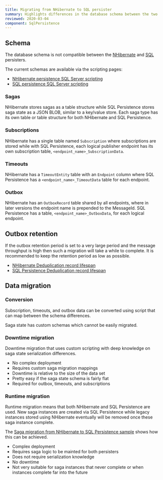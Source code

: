 ```yaml
---
title: Migrating from NHibernate to SQL persister
summary: Highlights differences in the database schema between the two persisters and migration options
reviewed: 2020-03-04
component: SqlPersistence
---
```


## Schema

The database schema is not compatible between the [NHibernate](/persistence/nhibernate) and [SQL](/persistence/sql) persisters.

The current schemas are available via the scripting pages:

-  [NHibernate persistence SQL Server scripting](/persistence/nhibernate/scripting.md)
-  [SQL persistence SQL Server scripting](/persistence/sql/sqlserver-scripts.md)


### Sagas

NHibernate stores sagas as a table structure while SQL Persistence stores saga state as a JSON BLOB, similar to a key/value store. Each saga type has its own table or table structure for both NHibernate and SQL Persistence.

### Subscriptions

NHibernate has a single table named `Subscription` where subscriptions are stored while with SQL Persistence, each logical publisher endpoint has its own subscription table, `<endpoint_name>_SubscriptionData`.

### Timeouts

NHibernate has a `TimeoutEntity` table with an `Endpoint` column where SQL Persistence has a `<endpoint_name>_TimeoutData` table for each endpoint.

### Outbox

NHibernate has an `OutboxRecord` table shared by all endpoints, where in later versions the endpoint name is prepended to the MessageId. SQL Persistence has a table, `<endpoint_name>_OutboxData`, for each logical endpoint.

## Outbox retention

If the outbox retention period is set to a very large period and the message throughput is high then such a migration will take a while to complete. It is recommended to keep the retention period as low as possible. 

- [NHibernate Deduplication record lifespan](/persistence/nhibernate/outbox.md#deduplication-record-lifespan)
- [SQL Persistence Deduplication record lifespan](/persistence/sql/outbox.md#deduplication-record-lifespan)

## Data migration

### Conversion

Subscription, timeouts, and outbox data can be converted using script that can map between the schema differences.

Saga state has custom schemas which cannot be easily migrated.

### Downtime migration

Downtime migration that uses custom scripting with deep knowledge on saga state serialization differences.

 - No complex deployment
 - Requires custom saga migration mappings
 - Downtime is relative to the size of the data set
 - Pretty easy if the saga state schema is fairly flat
 - Required for outbox,  timeouts, and subscriptions
 
### Runtime migration

Runtime migration means that both NHibernate and SQL Persistence are used. New saga instances are created via SQL Persistence while legacy instances stored using NHibernate eventually will be removed once these saga instance complete.

The [Saga migration from NHibernate to SQL Persistence sample](/samples/saga/migration/) shows how this can be achieved.

- Complex deployment
- Requires saga logic to be mainted for both persisters
- Does not require serialization knowledge
- No downtime
- Not very suitable for saga instances that never complete or when instances complete far into the future
